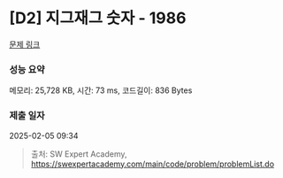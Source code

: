# [D2] 지그재그 숫자 - 1986 

[문제 링크](https://swexpertacademy.com/main/code/problem/problemDetail.do?contestProbId=AV5PxmBqAe8DFAUq) 

### 성능 요약

메모리: 25,728 KB, 시간: 73 ms, 코드길이: 836 Bytes

### 제출 일자

2025-02-05 09:34



> 출처: SW Expert Academy, https://swexpertacademy.com/main/code/problem/problemList.do